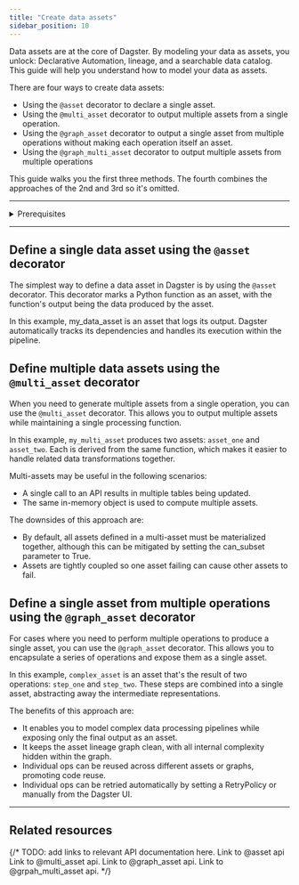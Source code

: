 ```yaml
---
title: "Create data assets"
sidebar_position: 10
---
```


Data assets are at the core of Dagster. By modeling your data as assets, you unlock: Declarative Automation, lineage, and a searchable data catalog. This guide will help you understand how to model your data as assets.

There are four ways to create data assets:

* Using the `@asset` decorator to declare a single asset.
* Using the `@multi_asset` decorator to output multiple assets from a single operation.
* Using the `@graph_asset` decorator to output a single asset from multiple operations without making each operation itself an asset.
* Using the `@graph_multi_asset` decorator to output multiple assets from multiple operations

This guide walks you the first three methods. The fourth combines the approaches of the 2nd and 3rd so it's omitted.

***

<details>
  <summary>Prerequisites</summary>

To follow the steps in this guide, you'll need:

* Dagster installed and a working project setup

</details>

***

## Define a single data asset using the `@asset` decorator

The simplest way to define a data asset in Dagster is by using the `@asset` decorator. This decorator marks a Python function as an asset, with the function's output being the data produced by the asset.

<CodeExample filePath="guides/data-assets/data-assets/asset_docorator.py" language="python" title="Using @dg.asset decorator" />

In this example, my\_data\_asset is an asset that logs its output. Dagster automatically tracks its dependencies and handles its execution within the pipeline.

## Define multiple data assets using the `@multi_asset` decorator

When you need to generate multiple assets from a single operation, you can use the `@multi_asset` decorator. This allows you to output multiple assets while maintaining a single processing function.

<CodeExample filePath="guides/data-assets/data-assets/multi_asset_docorator.py" language="python" title="Using @dg.multi_asset decorator" />

In this example, `my_multi_asset` produces two assets: `asset_one` and `asset_two`. Each is derived from the same function, which makes it easier to handle related data transformations together.

Multi-assets may be useful in the following scenarios:

* A single call to an API results in multiple tables being updated.
* The same in-memory object is used to compute multiple assets.

The downsides of this approach are:

* By default, all assets defined in a multi-asset must be materialized together, although this can be mitigated by setting the can\_subset parameter to True.
* Assets are tightly coupled so one asset failing can cause other assets to fail.

## Define a single asset from multiple operations using the `@graph_asset` decorator

For cases where you need to perform multiple operations to produce a single asset, you can use the `@graph_asset` decorator. This allows you to encapsulate a series of operations and expose them as a single asset.

<CodeExample filePath="guides/data-assets/data-assets/graph_asset_docorator.py" language="python" title="Using @dg.graph_asset decorator" />

In this example, `complex_asset` is an asset that's the result of two operations: `step_one` and `step_two`. These steps are combined into a single asset, abstracting away the intermediate representations.

The benefits of this approach are:

* It enables you to model complex data processing pipelines while exposing only the final output as an asset.
* It keeps the asset lineage graph clean, with all internal complexity hidden within the graph.
* Individual ops can be reused across different assets or graphs, promoting code reuse.
* Individual ops can be retried automatically by setting a RetryPolicy or manually from the Dagster UI.

***

## Related resources

{/\*  TODO: add links to relevant API documentation here.
Link to @asset api
Link to @multi\_asset api.
Link to @graph\_asset api.
Link to @grpah\_multi\_asset api. \*/}
